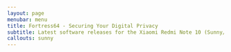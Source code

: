 ```yaml
---
layout: page
menubar: menu
title: Fortress64 - Securing Your Digital Privacy
subtitle: Latest software releases for the Xiaomi Redmi Note 10 (Sunny/Mojito)
callouts: sunny
---
```


